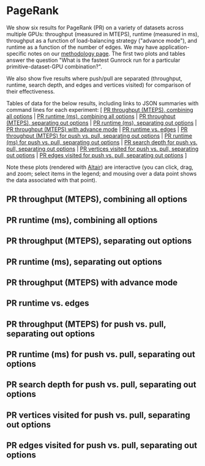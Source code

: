 # PageRank

We show six results for PageRank (PR) on a variety of datasets across multiple GPUs: throughput (measured in MTEPS), runtime (measured in ms), throughput as a function of load-balancing strategy ("advance mode"), and runtime as a function of the number of edges. We may have application-specific notes on our [methodology page](/gunrock/methodology). The first two plots and tables answer the question "What is the fastest Gunrock run for a particular primitive-dataset-GPU combination?".

We also show five results where push/pull are separated (throughput, runtime, search depth, and edges and vertices visited) for comparison of their effectiveness.

Tables of data for the below results, including links to JSON summaries with command lines for each experiment: [
  [PR throughput (MTEPS), combining all options](analysis/gunrock_primitives_pr_mteps_best_table.md) |
  [PR runtime (ms), combining all options](analysis/gunrock_primitives_pr_avg_process_time_best_table.md) |
  [PR throughput (MTEPS), separating out options](analysis/gunrock_primitives_pr_mteps_table.md) |
  [PR runtime (ms), separating out options](analysis/gunrock_primitives_pr_avg_process_time_table.md) |
  [PR throughput (MTEPS) with advance mode](analysis/gunrock_primitives_pr_advance_mode_table.md) |
  [PR runtime vs. edges](analysis/gunrock_primitives_pr_edges_table.md) |
  [PR throughput (MTEPS) for push vs. pull, separating out options](analysis/gunrock_primitives_pr_push_pull_mteps_table.md) |
  [PR runtime (ms) for push vs. pull, separating out options](analysis/gunrock_primitives_pr_push_pull_avg_process_time_table.md) |
  [PR search depth for push vs. pull, separating out options](analysis/gunrock_primitives_pr_push_pull_search_depth_table.md) |
  [PR vertices visited for push vs. pull, separating out options](analysis/gunrock_primitives_pr_push_pull_vertices_visited_table.md) |
  [PR edges visited for push vs. pull, separating out options](analysis/gunrock_primitives_pr_push_pull_edges_visited_table.md)
]

Note these plots (rendered with [Altair](https://altair-viz.github.io/)) are interactive (you can click, drag, and zoom; select items in the legend; and mousing over a data point shows the data associated with that point).

<script type="text/javascript">
  var svgopt = { renderer: "svg" }
  var spec_gunrock_primitives_pr_mteps_best = "https://raw.githubusercontent.com/gunrock/io/master/plots/gunrock_primitives_pr_mteps_best.json";
  vegaEmbed('#vis_gunrock_primitives_pr_mteps_best', spec_gunrock_primitives_pr_mteps_best, opt=svgopt).then(function(result) {
    // Access the Vega view instance (https://vega.github.io/vega/docs/api/view/) as result.view
  }).catch(console.error);

  var spec_gunrock_primitives_pr_avg_process_time_best = "https://raw.githubusercontent.com/gunrock/io/master/plots/gunrock_primitives_pr_avg_process_time_best.json";
  vegaEmbed('#vis_gunrock_primitives_pr_avg_process_time_best', spec_gunrock_primitives_pr_avg_process_time_best, opt=svgopt).then(function(result) {
    // Access the Vega view instance (https://vega.github.io/vega/docs/api/view/) as result.view
  }).catch(console.error);

  var spec_gunrock_primitives_pr_mteps = "https://raw.githubusercontent.com/gunrock/io/master/plots/gunrock_primitives_pr_mteps.json";
  vegaEmbed('#vis_gunrock_primitives_pr_mteps', spec_gunrock_primitives_pr_mteps, opt=svgopt).then(function(result) {
    // Access the Vega view instance (https://vega.github.io/vega/docs/api/view/) as result.view
  }).catch(console.error);

  var spec_gunrock_primitives_pr_avg_process_time = "https://raw.githubusercontent.com/gunrock/io/master/plots/gunrock_primitives_pr_avg_process_time.json";
  vegaEmbed('#vis_gunrock_primitives_pr_avg_process_time', spec_gunrock_primitives_pr_avg_process_time, opt=svgopt).then(function(result) {
    // Access the Vega view instance (https://vega.github.io/vega/docs/api/view/) as result.view
  }).catch(console.error);

  var spec_gunrock_primitives_pr_advance_mode = "https://raw.githubusercontent.com/gunrock/io/master/plots/gunrock_primitives_pr_advance_mode.json";
  vegaEmbed('#vis_gunrock_primitives_pr_advance_mode', spec_gunrock_primitives_pr_advance_mode, opt=svgopt).then(function(result) {
    // Access the Vega view instance (https://vega.github.io/vega/docs/api/view/) as result.view
  }).catch(console.error);

  var spec_gunrock_primitives_pr_edges = "https://raw.githubusercontent.com/gunrock/io/master/plots/gunrock_primitives_pr_edges.json";
  vegaEmbed('#vis_gunrock_primitives_pr_edges', spec_gunrock_primitives_pr_edges, opt=svgopt).then(function(result) {
    // Access the Vega view instance (https://vega.github.io/vega/docs/api/view/) as result.view
  }).catch(console.error);

  var spec_gunrock_primitives_pr_push_pull_mteps = "https://raw.githubusercontent.com/gunrock/io/master/plots/gunrock_primitives_pr_push_pull_mteps.json";
  vegaEmbed('#vis_gunrock_primitives_pr_push_pull_mteps', spec_gunrock_primitives_pr_push_pull_mteps, opt=svgopt).then(function(result) {
    // Access the Vega view instance (https://vega.github.io/vega/docs/api/view/) as result.view
  }).catch(console.error);

  var spec_gunrock_primitives_pr_push_pull_avg_process_time = "https://raw.githubusercontent.com/gunrock/io/master/plots/gunrock_primitives_pr_push_pull_avg_process_time.json";
  vegaEmbed('#vis_gunrock_primitives_pr_push_pull_avg_process_time', spec_gunrock_primitives_pr_push_pull_avg_process_time, opt=svgopt).then(function(result) {
    // Access the Vega view instance (https://vega.github.io/vega/docs/api/view/) as result.view
  }).catch(console.error);

  var spec_gunrock_primitives_pr_push_pull_search_depth = "https://raw.githubusercontent.com/gunrock/io/master/plots/gunrock_primitives_pr_push_pull_search_depth.json";
  vegaEmbed('#vis_gunrock_primitives_pr_push_pull_search_depth', spec_gunrock_primitives_pr_push_pull_search_depth, opt=svgopt).then(function(result) {
    // Access the Vega view instance (https://vega.github.io/vega/docs/api/view/) as result.view
  }).catch(console.error);

  var spec_gunrock_primitives_pr_push_pull_vertices_visited = "https://raw.githubusercontent.com/gunrock/io/master/plots/gunrock_primitives_pr_push_pull_vertices_visited.json";
  vegaEmbed('#vis_gunrock_primitives_pr_push_pull_vertices_visited', spec_gunrock_primitives_pr_push_pull_vertices_visited, opt=svgopt).then(function(result) {
    // Access the Vega view instance (https://vega.github.io/vega/docs/api/view/) as result.view
  }).catch(console.error);

  var spec_gunrock_primitives_pr_push_pull_edges_visited = "https://raw.githubusercontent.com/gunrock/io/master/plots/gunrock_primitives_pr_push_pull_edges_visited.json";
  vegaEmbed('#vis_gunrock_primitives_pr_push_pull_edges_visited', spec_gunrock_primitives_pr_push_pull_edges_visited, opt=svgopt).then(function(result) {
    // Access the Vega view instance (https://vega.github.io/vega/docs/api/view/) as result.view
  }).catch(console.error);
</script>

## PR throughput (MTEPS), combining all options
<div id="vis_gunrock_primitives_pr_mteps_best"></div>

## PR runtime (ms), combining all options
<div id="vis_gunrock_primitives_pr_avg_process_time_best"></div>

## PR throughput (MTEPS), separating out options
<div id="vis_gunrock_primitives_pr_mteps"></div>

## PR runtime (ms), separating out options
<div id="vis_gunrock_primitives_pr_avg_process_time"></div>

## PR throughput (MTEPS) with advance mode
<div id="vis_gunrock_primitives_pr_advance_mode"></div>

## PR runtime vs. edges
<div id="vis_gunrock_primitives_pr_edges"></div>

## PR throughput (MTEPS) for push vs. pull, separating out options
<div id="vis_gunrock_primitives_pr_push_pull_mteps"></div>

## PR runtime (ms) for push vs. pull, separating out options
<div id="vis_gunrock_primitives_pr_push_pull_avg_process_time"></div>

## PR search depth for push vs. pull, separating out options
<div id="vis_gunrock_primitives_pr_push_pull_search_depth"></div>

## PR vertices visited for push vs. pull, separating out options
<div id="vis_gunrock_primitives_pr_push_pull_vertices_visited"></div>

## PR edges visited for push vs. pull, separating out options
<div id="vis_gunrock_primitives_pr_push_pull_edges_visited"></div>
